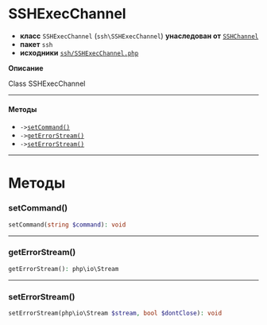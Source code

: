 # SSHExecChannel

- **класс** `SSHExecChannel` (`ssh\SSHExecChannel`) **унаследован от** [`SSHChannel`](https://github.com/jphp-compiler/jphp/blob/master/exts/jphp-ssh-ext/api-docs/classes/ssh/SSHChannel.ru.md)
- **пакет** `ssh`
- **исходники** [`ssh/SSHExecChannel.php`](./src/main/resources/JPHP-INF/sdk/ssh/SSHExecChannel.php)

**Описание**

Class SSHExecChannel

---

#### Методы

- `->`[`setCommand()`](#method-setcommand)
- `->`[`getErrorStream()`](#method-geterrorstream)
- `->`[`setErrorStream()`](#method-seterrorstream)

---
# Методы

<a name="method-setcommand"></a>

### setCommand()
```php
setCommand(string $command): void
```

---

<a name="method-geterrorstream"></a>

### getErrorStream()
```php
getErrorStream(): php\io\Stream
```

---

<a name="method-seterrorstream"></a>

### setErrorStream()
```php
setErrorStream(php\io\Stream $stream, bool $dontClose): void
```